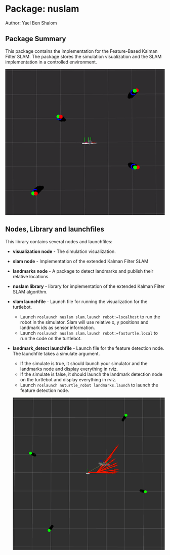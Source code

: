 # Package: nuslam

Author: Yael Ben Shalom


## Package Summary

This package contains the implementation for the Feature-Based Kalman Filter SLAM. The package stores the simulation visualization and the SLAM implementation in a controlled environment.<br>

![Simulation](https://github.com/YaelBenShalom/Sensing_Navigation_and_ML/blob/master/nuslam/images/slam2.gif)

## Nodes, Library and launchfiles

This library contains several nodes and launchfiles:

- **visualization node** - The simulation visualization.
- **slam node** - Implementation of the extended Kalman Filter SLAM
- **landmarks node** - A package to detect landmarks and publish their relative locations.

- **nuslam library** - library for implementation of the extended Kalman Filter SLAM algorithm.

- **slam launchfile** - Launch file for running the visualization for the turtlebot.

  - Launch `roslaunch nuslam slam.launch robot:=localhost` to run the robot in the simulator. Slam will use relative x, y positions and landmark ids as sensor information.
  - Launch `roslaunch nuslam slam.launch robot:=fasturtle.local` to run the code on the turtlebot.

- **landmark_detect launchfile** - Launch file for the feature detection node.
  The launchfile takes a simulate argument.

  - If the simulate is true, it should launch your simulator and the landmarks node and display everything in rviz.
  - If the simulate is false, it should launch the landmark detection node on the turtlebot and display everything in rviz.

  * Launch `roslaunch nuturtle_robot landmarks.launch` to launch the feature detection node.

  ![Simulation](https://github.com/YaelBenShalom/Sensing_Navigation_and_ML/blob/master/nuslam/images/simulation.png)
